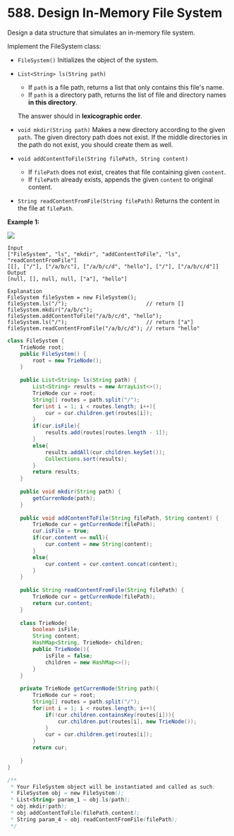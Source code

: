 # 588. Design In-Memory File System



Design a data structure that simulates an in-memory file system.

Implement the FileSystem class:

* `FileSystem()` Initializes the object of the system.
*   `List<String> ls(String path)`

    * If `path` is a file path, returns a list that only contains this file's name.
    * If `path` is a directory path, returns the list of file and directory names **in this directory**.

    The answer should in **lexicographic order**.
* `void mkdir(String path)` Makes a new directory according to the given `path`. The given directory path does not exist. If the middle directories in the path do not exist, you should create them as well.
* `void addContentToFile(String filePath, String content)`
  * If `filePath` does not exist, creates that file containing given `content`.
  * If `filePath` already exists, appends the given `content` to original content.
* `String readContentFromFile(String filePath)` Returns the content in the file at `filePath`.

&#x20;

**Example 1:**

![](https://assets.leetcode.com/uploads/2021/04/28/filesystem.png)

```
Input
["FileSystem", "ls", "mkdir", "addContentToFile", "ls", "readContentFromFile"]
[[], ["/"], ["/a/b/c"], ["/a/b/c/d", "hello"], ["/"], ["/a/b/c/d"]]
Output
[null, [], null, null, ["a"], "hello"]

Explanation
FileSystem fileSystem = new FileSystem();
fileSystem.ls("/");                         // return []
fileSystem.mkdir("/a/b/c");
fileSystem.addContentToFile("/a/b/c/d", "hello");
fileSystem.ls("/");                         // return ["a"]
fileSystem.readContentFromFile("/a/b/c/d"); // return "hello"
```



```java
class FileSystem {
    TrieNode root;
    public FileSystem() {
        root = new TrieNode();
    }
    
    public List<String> ls(String path) {
        List<String> results = new ArrayList<>();
        TrieNode cur = root;
        String[] routes = path.split("/");
        for(int i = 1; i < routes.length; i++){
            cur = cur.children.get(routes[i]);
        }
        if(cur.isFile){
            results.add(routes[routes.length - 1]);
        }
        else{
            results.addAll(cur.children.keySet());
            Collections.sort(results);
        }
        return results;
    }
    
    public void mkdir(String path) {
        getCurrenNode(path);
    }
    
    public void addContentToFile(String filePath, String content) {
        TrieNode cur = getCurrenNode(filePath);
        cur.isFile = true;
        if(cur.content == null){
            cur.content = new String(content);
        }
        else{
            cur.content = cur.content.concat(content);
        }
    }
    
    public String readContentFromFile(String filePath) {
        TrieNode cur = getCurrenNode(filePath);
        return cur.content;
    }
    
    class TrieNode{
        boolean isFile;
        String content;
        HashMap<String, TrieNode> children;
        public TrieNode(){
            isFile = false;
            children = new HashMap<>();
        }
    }
    
    private TrieNode getCurrenNode(String path){
        TrieNode cur = root;
        String[] routes = path.split("/");
        for(int i = 1; i < routes.length; i++){
            if(!cur.children.containsKey(routes[i])){
                cur.children.put(routes[i], new TrieNode());
            }
            cur = cur.children.get(routes[i]);
        }
        return cur;
            
    }
}

/**
 * Your FileSystem object will be instantiated and called as such:
 * FileSystem obj = new FileSystem();
 * List<String> param_1 = obj.ls(path);
 * obj.mkdir(path);
 * obj.addContentToFile(filePath,content);
 * String param_4 = obj.readContentFromFile(filePath);
 */
```
